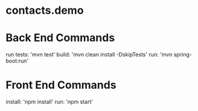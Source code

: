 # contacts.demo

# Back End Commands
run tests: 'mvn test'
build: 'mvn clean install -DskipTests'
run: 'mvn spring-boot:run'

# Front End Commands
install: 'npm install'
run: 'npm start'
